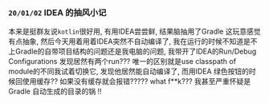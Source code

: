 ### ```20/01/02``` IDEA 的抽风小记

本来是挺群友说```kotlin```很好用, 有用IDEA尝尝鲜, 结果脑抽用了Gradle 这玩意感觉有点抽象, 然后今天用着用着IDEA突然不自动编译了, 我在运行的时候不知道是不上Gradle的自带项目结构的问题还是我电脑的问题, 我带开了IDEA的Run/Debug Configurations 发现居然有两个run??? 唯一的区别就是use classpath of module的不同我试着切换它, 发现他居然能自动编译了, 而用IDEA 绿色按钮的时候回使用缓存?? 如果没有缓存就会报错????? what f**k??? 我甚至严重怀疑是Gradle 自动生成的目录的锅 !!